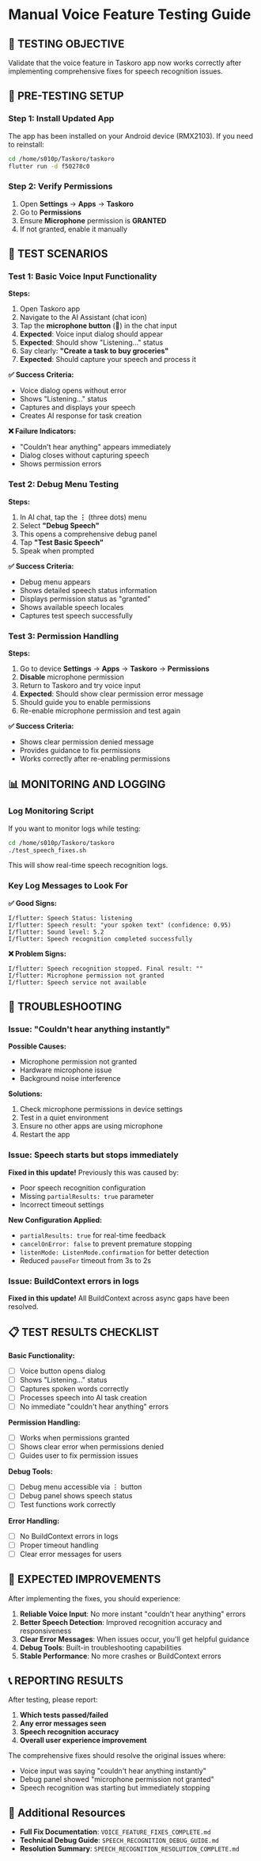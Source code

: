 # Manual Voice Feature Testing Guide

## 🎯 **TESTING OBJECTIVE**

Validate that the voice feature in Taskoro app now works correctly after implementing comprehensive fixes for speech recognition issues.

## 📱 **PRE-TESTING SETUP**

### **Step 1: Install Updated App**

The app has been installed on your Android device (RMX2103). If you need to reinstall:

```bash
cd /home/s010p/Taskoro/taskoro
flutter run -d f50278c0
```

### **Step 2: Verify Permissions**

1. Open **Settings** → **Apps** → **Taskoro**
2. Go to **Permissions**
3. Ensure **Microphone** permission is **GRANTED**
4. If not granted, enable it manually

## 🧪 **TEST SCENARIOS**

### **Test 1: Basic Voice Input Functionality**

**Steps:**

1. Open Taskoro app
2. Navigate to the AI Assistant (chat icon)
3. Tap the **microphone button** (🎤) in the chat input
4. **Expected**: Voice input dialog should appear
5. **Expected**: Should show "Listening..." status
6. Say clearly: **"Create a task to buy groceries"**
7. **Expected**: Should capture your speech and process it

**✅ Success Criteria:**

- Voice dialog opens without error
- Shows "Listening..." status
- Captures and displays your speech
- Creates AI response for task creation

**❌ Failure Indicators:**

- "Couldn't hear anything" appears immediately
- Dialog closes without capturing speech
- Shows permission errors

### **Test 2: Debug Menu Testing**

**Steps:**

1. In AI chat, tap the **⋮** (three dots) menu
2. Select **"Debug Speech"**
3. This opens a comprehensive debug panel
4. Tap **"Test Basic Speech"**
5. Speak when prompted

**✅ Success Criteria:**

- Debug menu appears
- Shows detailed speech status information
- Displays permission status as "granted"
- Shows available speech locales
- Captures test speech successfully

### **Test 3: Permission Handling**

**Steps:**

1. Go to device **Settings** → **Apps** → **Taskoro** → **Permissions**
2. **Disable** microphone permission
3. Return to Taskoro and try voice input
4. **Expected**: Should show clear permission error message
5. Should guide you to enable permissions
6. Re-enable microphone permission and test again

**✅ Success Criteria:**

- Shows clear permission denied message
- Provides guidance to fix permissions
- Works correctly after re-enabling permissions

## 📊 **MONITORING AND LOGGING**

### **Log Monitoring Script**

If you want to monitor logs while testing:

```bash
cd /home/s010p/Taskoro/taskoro
./test_speech_fixes.sh
```

This will show real-time speech recognition logs.

### **Key Log Messages to Look For**

**✅ Good Signs:**

```
I/flutter: Speech Status: listening
I/flutter: Speech result: "your spoken text" (confidence: 0.95)
I/flutter: Sound level: 5.2
I/flutter: Speech recognition completed successfully
```

**❌ Problem Signs:**

```
I/flutter: Speech recognition stopped. Final result: ""
I/flutter: Microphone permission not granted
I/flutter: Speech service not available
```

## 🔧 **TROUBLESHOOTING**

### **Issue: "Couldn't hear anything instantly"**

**Possible Causes:**

- Microphone permission not granted
- Hardware microphone issue
- Background noise interference

**Solutions:**

1. Check microphone permissions in device settings
2. Test in a quiet environment
3. Ensure no other apps are using microphone
4. Restart the app

### **Issue: Speech starts but stops immediately**

**Fixed in this update!** Previously this was caused by:

- Poor speech recognition configuration
- Missing `partialResults: true` parameter
- Incorrect timeout settings

**New Configuration Applied:**

- `partialResults: true` for real-time feedback
- `cancelOnError: false` to prevent premature stopping
- `listenMode: ListenMode.confirmation` for better detection
- Reduced `pauseFor` timeout from 3s to 2s

### **Issue: BuildContext errors in logs**

**Fixed in this update!** All BuildContext across async gaps have been resolved.

## 📋 **TEST RESULTS CHECKLIST**

**Basic Functionality:**

- [ ] Voice button opens dialog
- [ ] Shows "Listening..." status
- [ ] Captures spoken words correctly
- [ ] Processes speech into AI task creation
- [ ] No immediate "couldn't hear anything" errors

**Permission Handling:**

- [ ] Works when permissions granted
- [ ] Shows clear error when permissions denied
- [ ] Guides user to fix permission issues

**Debug Tools:**

- [ ] Debug menu accessible via ⋮ button
- [ ] Debug panel shows speech status
- [ ] Test functions work correctly

**Error Handling:**

- [ ] No BuildContext errors in logs
- [ ] Proper timeout handling
- [ ] Clear error messages for users

## 🎉 **EXPECTED IMPROVEMENTS**

After implementing the fixes, you should experience:

1. **Reliable Voice Input**: No more instant "couldn't hear anything" errors
2. **Better Speech Detection**: Improved recognition accuracy and responsiveness
3. **Clear Error Messages**: When issues occur, you'll get helpful guidance
4. **Debug Tools**: Built-in troubleshooting capabilities
5. **Stable Performance**: No more crashes or BuildContext errors

## 📞 **REPORTING RESULTS**

After testing, please report:

1. **Which tests passed/failed**
2. **Any error messages seen**
3. **Speech recognition accuracy**
4. **Overall user experience improvement**

The comprehensive fixes should resolve the original issues where:

- Voice input was saying "couldn't hear anything instantly"
- Debug panel showed "microphone permission not granted"
- Speech recognition was starting but immediately stopping

## 🔗 **Additional Resources**

- **Full Fix Documentation**: `VOICE_FEATURE_FIXES_COMPLETE.md`
- **Technical Debug Guide**: `SPEECH_RECOGNITION_DEBUG_GUIDE.md`
- **Resolution Summary**: `SPEECH_RECOGNITION_RESOLUTION_COMPLETE.md`
